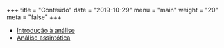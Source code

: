 +++
title = "Conteúdo"
date = "2019-10-29"
menu = "main"
weight = "20"
meta = "false"
+++

* [Introdução à análise](http://joaoarthurbm.github.io/eda/posts/introducao-a-analise/)
* [Análise assintótica](http://joaoarthurbm.gihub.io/eda/posts/analise-assintotica/)
